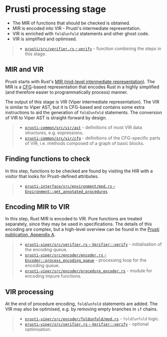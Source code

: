 # Prusti processing stage

- The MIR of functions that should be checked is obtained.
- MIR is encoded into VIR - Prusti's intermediate representation.
- VIR is enriched with `fold`/`unfold` statements and other ghost code.
- VIR is simplified and optimised.

> - [`prusti/src/verifier.rs` - `verify`](https://github.com/viperproject/prusti-dev/blob/143e673dc19b4c1363efade90ffee4f77641ec11/prusti/src/verifier.rs#L15-L72) - function combining the steps in this stage.

## MIR and VIR

Prusti starts with Rust's [MIR (mid-level intermediate representation)](https://rustc-dev-guide.rust-lang.org/mir/index.html). The MIR is a [CFG](https://en.wikipedia.org/wiki/Control-flow_graph)-based representation that encodes Rust in a highly simplified (and therefore easier to programmatically process) manner.

The output of this stage is VIR (Viper intermediate representation). The VIR is similar to Viper AST, but it is CFG-based and contains some extra instructions to aid the generation of `fold`/`unfold` statements. The conversion of VIR to Viper AST is straight-forward by design.

> - [`prusti-common/src/vir/ast`](https://github.com/viperproject/prusti-dev/tree/9ca9cd1b9bcfd9870691fa5a7a957a90987ba4af/prusti-common/src/vir/ast) - definitions of most VIR data structures, e.g. expressions.
> - [`prusti-common/src/vir/cfg`](https://github.com/viperproject/prusti-dev/tree/9ca9cd1b9bcfd9870691fa5a7a957a90987ba4af/prusti-common/src/vir/ast) - definitions of the CFG-specific parts of VIR, i.e. methods composed of a graph of basic blocks.

## Finding functions to check

In this step, functions to be checked are found by visiting the HIR with a visitor that looks for Prusti-defined attributes.

> - [`prusti-interface/src/environment/mod.rs` - `Environment::get_annotated_procedures`](https://github.com/viperproject/prusti-dev/blob/9ca9cd1b9bcfd9870691fa5a7a957a90987ba4af/prusti-interface/src/environment/mod.rs#L156-L161)

## Encoding MIR to VIR

In this step, Rust MIR is encoded to VIR. Pure functions are treated separately, since they may be used in specifications. The details of this encoding are complex, but a high-level overview can be found in the [Prusti publication, Appendix A](http://pm.inf.ethz.ch/publications/getpdf.php?bibname=Own&id=AstrauskasMuellerPoliSummers19.pdf#appendix.A).

> - [`prusti-viper/src/verifier.rs` - `Verifier::verify`](https://github.com/viperproject/prusti-dev/blob/143e673dc19b4c1363efade90ffee4f77641ec11/prusti-viper/src/verifier.rs#L237-L241) - initialisation of the encoding queue.
> - [`prusti-viper/src/encoder/encoder.rs` - `Encoder::process_encoding_queue`](https://github.com/viperproject/prusti-dev/blob/143e673dc19b4c1363efade90ffee4f77641ec11/prusti-viper/src/encoder/encoder.rs#L1653-L1682) - processing loop for the encoding queue.
> - [`prusti-viper/src/encoder/procedure_encoder.rs`](https://github.com/viperproject/prusti-dev/blob/143e673dc19b4c1363efade90ffee4f77641ec11/prusti-viper/src/encoder/procedure_encoder.rs) - module for encoding impure functions.

## VIR processing

At the end of procedure encoding, `fold`/`unfold` statements are added. The VIR may also be optimised, e.g. by removing empty branches in `if` chains.

> - [`prusti-viper/src/encoder/foldunfold/mod.rs`](https://github.com/viperproject/prusti-dev/blob/143e673dc19b4c1363efade90ffee4f77641ec11/prusti-viper/src/encoder/foldunfold/mod.rs) - `fold`/`unfold` logic.
> - [`prusti-viper/src/verifier.rs` - `Verifier::verify`](https://github.com/viperproject/prusti-dev/blob/143e673dc19b4c1363efade90ffee4f77641ec11/prusti-viper/src/verifier.rs#L246-L249) - optional optimisation.
